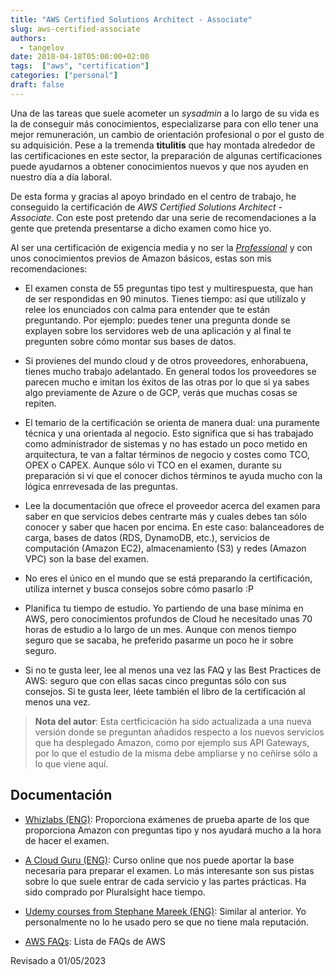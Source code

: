 ```yaml
---
title: "AWS Certified Solutions Architect - Associate"
slug: aws-certified-associate
authors:
  - tangelov
date: 2018-04-18T05:00:00+02:00
tags:  ["aws", "certification"]
categories: ["personal"]
draft: false
---
```


Una de las tareas que suele acometer un _sysadmin_ a lo largo de su vida es la de conseguir más conocimientos, especializarse para con ello tener una mejor remuneración, un cambio de orientación profesional o por el gusto de su adquisición. Pese a la tremenda __titulitis__ que hay montada alrededor de las certificaciones en este sector, la preparación de algunas certificaciones puede ayudarnos a obtener conocimientos nuevos y que nos ayuden en nuestro día a día laboral.

De esta forma y gracias al apoyo brindado en el centro de trabajo, he conseguido la certificación de _AWS Certified Solutions Architect - Associate_. Con este post pretendo dar una serie de recomendaciones a la gente que pretenda presentarse a dicho examen como hice yo.

<!--more-->

Al ser una certificación de exigencia media y no ser la [_Professional_](https://aws.amazon.com/es/certification/certified-solutions-architect-professional/) y con unos conocimientos previos de Amazon básicos, estas son mis recomendaciones:

* El examen consta de 55 preguntas tipo test y multirespuesta, que han de ser respondidas en 90 minutos. Tienes tiempo: así que utilízalo y relee los enunciados con calma para entender que te están preguntando. Por ejemplo: puedes tener una pregunta donde se explayen sobre los servidores web de una aplicación y al final te pregunten sobre cómo montar sus bases de datos.

* Si provienes del mundo cloud y de otros proveedores, enhorabuena, tienes mucho trabajo adelantado. En general todos los proveedores se parecen mucho e imitan los éxitos de las otras por lo que si ya sabes algo previamente de Azure o de GCP, verás que muchas cosas se repiten.

* El temario de la certificación se orienta de manera dual: una puramente técnica y una orientada al negocio. Esto significa que si has trabajado como administrador de sistemas y no has estado un poco metido en arquitectura, te van a faltar términos de negocio y costes como TCO, OPEX o CAPEX. Aunque sólo vi TCO en el examen, durante su preparación si vi que el conocer dichos términos te ayuda mucho con la lógica enrrevesada de las preguntas.

* Lee la documentación que ofrece el proveedor acerca del examen para saber en que servicios debes centrarte más y cuales debes tan sólo conocer y saber que hacen por encima. En este caso: balanceadores de carga, bases de datos (RDS, DynamoDB, etc.), servicios de computación (Amazon EC2), almacenamiento (S3) y redes (Amazon VPC) son la base del examen.

* No eres el único en el mundo que se está preparando la certificación, utiliza internet y busca consejos sobre cómo pasarlo :P

* Planifica tu tiempo de estudio. Yo partiendo de una base mínima en AWS, pero conocimientos profundos de Cloud he necesitado unas 70 horas de estudio a lo largo de un mes. Aunque con menos tiempo seguro que se sacaba, he preferido pasarme un poco he ir sobre seguro.

* Si no te gusta leer, lee al menos una vez las FAQ y las Best Practices de AWS: seguro que con ellas sacas cinco preguntas sólo con sus consejos. Si te gusta leer, léete también el libro de la certificación al menos una vez.

> __Nota del autor__: Esta certficicación ha sido actualizada a una nueva versión donde se preguntan añadidos respecto a los nuevos servicios que ha desplegado Amazon, como por ejemplo sus API Gateways, por lo que el estudio de la misma debe ampliarse y no ceñirse sólo a lo que viene aquí.

## Documentación

* [Whizlabs (ENG)](https://www.whizlabs.com/): Proporciona exámenes de prueba aparte de los que proporciona Amazon con preguntas tipo y nos ayudará mucho a la hora de hacer el examen.

* [A Cloud Guru (ENG)](https://acloud.guru/): Curso online que nos puede aportar la base necesaria para preparar el examen. Lo más interesante son sus pistas sobre lo que suele entrar de cada servicio y las partes prácticas. Ha sido comprado por Pluralsight hace tiempo.

* [Udemy courses from Stephane Mareek (ENG)](https://www.udemy.com/user/stephane-maarek/): Similar al anterior. Yo personalmente no lo he usado pero se que no tiene mala reputación.

* [AWS FAQs](https://aws.amazon.com/es/faqs/): Lista de FAQs de AWS

Revisado a 01/05/2023
